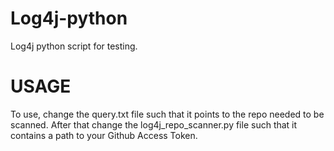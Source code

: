 # Log4j-python
Log4j python script for testing.


<h1> USAGE </h1>

To use, change the query.txt file such that it points to the repo needed to be scanned. After that change the log4j_repo_scanner.py file such that it contains a path to your Github Access Token.
